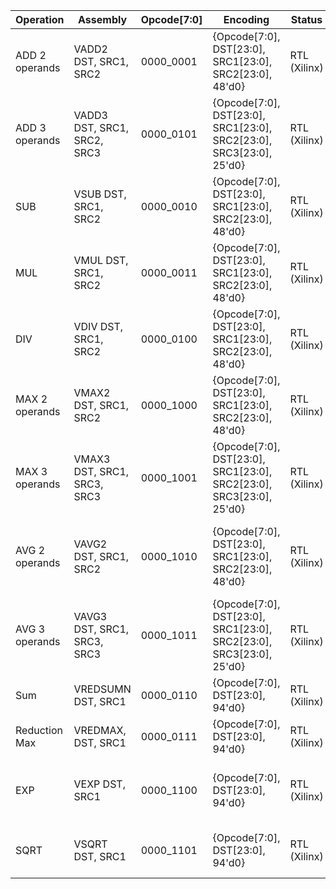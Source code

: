 | Operation     | Assembly                    | Opcode[7:0] | Encoding                                                            | Status          | Description                                                |
|---------------|-----------------------------|-------------|---------------------------------------------------------------------|-----------------|------------------------------------------------------------|
| ADD 2 operands| VADD2 DST, SRC1, SRC2       | 0000_0001   | {Opcode[7:0], DST[23:0], SRC1[23:0], SRC2[23:0], 48'd0}             | RTL (Xilinx)    | Vector Addition                                            |
| ADD 3 operands| VADD3 DST, SRC1, SRC2, SRC3 | 0000_0101   | {Opcode[7:0], DST[23:0], SRC1[23:0], SRC2[23:0], SRC3[23:0], 25'd0} | RTL (Xilinx)    | Vector Addition with three operand                         |
| SUB           | VSUB DST, SRC1, SRC2        | 0000_0010   | {Opcode[7:0], DST[23:0], SRC1[23:0], SRC2[23:0], 48'd0}             | RTL (Xilinx)    | Vector Subtraction                                         |
| MUL           | VMUL DST, SRC1, SRC2        | 0000_0011   | {Opcode[7:0], DST[23:0], SRC1[23:0], SRC2[23:0], 48'd0}             | RTL (Xilinx)    | Vector Multiplication                                      |
| DIV           | VDIV DST, SRC1, SRC2        | 0000_0100   | {Opcode[7:0], DST[23:0], SRC1[23:0], SRC2[23:0], 48'd0}             | RTL (Xilinx)    | Vector division                                            |
| MAX 2 operands| VMAX2 DST, SRC1, SRC2       | 0000_1000   | {Opcode[7:0], DST[23:0], SRC1[23:0], SRC2[23:0], 48'd0}             | RTL (Xilinx)    | Compare two vectors and get only the larger elements       |
| MAX 3 operands| VMAX3 DST, SRC1, SRC3, SRC3 | 0000_1001   | {Opcode[7:0], DST[23:0], SRC1[23:0], SRC2[23:0], SRC3[23:0], 25'd0} | RTL (Xilinx)    | Compare three vectors and get only the larger elements     |
| AVG 2 operands| VAVG2 DST, SRC1, SRC2       | 0000_1010   | {Opcode[7:0], DST[23:0], SRC1[23:0], SRC2[23:0], 48'd0}             | RTL (Xilinx)    | Get theaverage of two vector's each elements               |
| AVG 3 operands| VAVG3 DST, SRC1, SRC3, SRC3 | 0000_1011   | {Opcode[7:0], DST[23:0], SRC1[23:0], SRC2[23:0], SRC3[23:0], 25'd0} | RTL (Xilinx)    | Get average of three vector's each elements                |
| Sum           | VREDSUMN DST, SRC1          | 0000_0110   | {Opcode[7:0], DST[23:0], 94'd0}                                     | RTL (Xilinx)    | Get sum of all elements of a vector                        |
| Reduction Max | VREDMAX, DST, SRC1          | 0000_0111   | {Opcode[7:0], DST[23:0], 94'd0}                                     | RTL (Xilinx)    | Get max value in a vector                                  |
| EXP           | VEXP DST, SRC1              | 0000_1100   | {Opcode[7:0], DST[23:0], 94'd0}                                     | RTL (Xilinx)    | Get the exponential of each element in the vector          |
| SQRT          | VSQRT DST, SRC1             | 0000_1101   | {Opcode[7:0], DST[23:0], 94'd0}                                     | RTL (Xilinx)    | Get the sqrt of each element in the vector                 |
